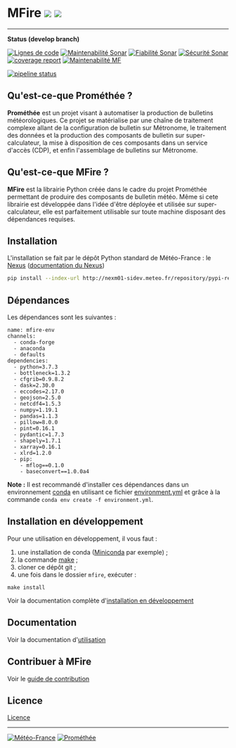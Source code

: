 # MFire [![](docs/images/logo_mf.jpg)](www.meteofrance.com) [![](docs/images/logo_promethee.png)](http://confluence.meteo.fr/display/PROM/Accueil+PROMETHEE)
------

**Status (develop branch)**

[![Lignes de code](http://sonar.meteo.fr/api/project_badges/measure?project=deep_learning%3Aftap_autom&metric=ncloc)](http://sonar.meteo.fr/dashboard?id=deep_learning%3Aftap_autom) [![Maintenabilité Sonar](http://sonar.meteo.fr/api/project_badges/measure?project=deep_learning%3Aftap_autom&metric=sqale_rating)](http://sonar.meteo.fr/dashboard?id=deep_learning%3Aftap_autom) [![Fiabilité Sonar](http://sonar.meteo.fr/api/project_badges/measure?project=deep_learning%3Aftap_autom&metric=reliability_rating)](http://sonar.meteo.fr/dashboard?id=deep_learning%3Aftap_autom) [![Sécurité Sonar](http://sonar.meteo.fr/api/project_badges/measure?project=deep_learning%3Aftap_autom&metric=security_rating)](http://sonar.meteo.fr/dashboard?id=deep_learning%3Aftap_autom) [![coverage report](http://gitlab.meteo.fr/deep_learning/automatisation/ftap_autom/badges/develop/coverage.svg)](http://gitlab.meteo.fr/deep_learning/automatisation/ftap_autom/-/commits/develop) [![Maintenabilité MF](https://maintenabilite.cloudmf.dev/badge/{03214ee2-28cf-4fa4-bfbe-ca8f96e9c796}?cloudmf_token=eyJ0eXAiOiJKV1QiLCJhbGciOiJIUzI1NiJ9.eyJ1c2VybmFtZSI6Im1hcnR5ZiIsInVpZF9udW1iZXIiOjEwMzE4LCJlbWFpbCI6ImZhYmllbi5tYXJ0eUBtZXRlby5mciIsImRpc3BsYXlfbmFtZSI6Ik1BUlRZIEZhYmllbiIsImlhdCI6MTYzNzkxNzM5MiwiZXhwIjo0NzkxNTE3MzkyLCJsaW1pdF90b192aG9zdHMiOlsibWFpbnRlbmFiaWxpdGUiXSwibGltaXRfdG9fdXJpcyI6WyIvYmFkZ2UvKiIsIi9wcm9qZWN0X2JhZGdlLyoiLCIvbGV0dGVyX2JhZGdlLyoiXX0.5UoNfmaCh8JvPrPv4QFYC9VmhJ-I_fg8WjEA2mBXrLs)](https://maintenabilite.cloudmf.dev/dashboards/repository)

[![pipeline status](http://gitlab.meteo.fr/deep_learning/automatisation/ftap_autom/badges/develop/pipeline.svg)](http://gitlab.meteo.fr/deep_learning/automatisation/ftap_autom/-/commits/develop)


## Qu'est-ce-que Prométhée ?
**Prométhée** est un projet visant à automatiser la production de bulletins météorologiques. Ce projet se matérialise par une chaîne de traitement complexe allant de la configuration de bulletin sur Métronome, le traitement des données et la production des composants de bulletin sur super-calculateur, la mise à disposition de ces composants dans un service d'accès (CDP), et enfin l'assemblage de bulletins sur Métronome.

## Qu'est-ce-que MFire ?
**MFire** est la librairie Python créée dans le cadre du projet Prométhée permettant de produire des composants de bulletin météo. Même si cete librairie est développée dans l'idée d'être déployée et utilisée sur super-calculateur, elle est parfaitement utilisable sur toute machine disposant des dépendances requises. 

## Installation
L'installation se fait par le dépôt Python standard de Météo-France : le [Nexus](http://nexm01-sidev.meteo.fr/#browse/search/pypi) ([documentation du Nexus](http://confluence.meteo.fr/display/MOT/Nexus+-+Guide+d%27utilisation#NexusGuided'utilisation-R%C3%A9cup%C3%A9rerunpaquetpythonavecpip))

```sh
pip install --index-url http://nexm01-sidev.meteo.fr/repository/pypi-releases-mfire/simple --trusted-host nexm01-sidev.meteo.fr mfire
```

## Dépendances
Les dépendances sont les suivantes :
```
name: mfire-env
channels:
  - conda-forge
  - anaconda
  - defaults
dependencies:
  - python=3.7.3
  - bottleneck=1.3.2
  - cfgrib=0.9.8.2
  - dask=2.30.0
  - eccodes=2.17.0
  - geojson=2.5.0
  - netcdf4=1.5.3
  - numpy=1.19.1
  - pandas=1.1.3
  - pillow=8.0.0
  - pint=0.16.1
  - pydantic=1.7.3
  - shapely=1.7.1
  - xarray=0.16.1
  - xlrd=1.2.0
  - pip:
    - mflog==0.1.0
    - baseconvert==1.0.0a4
```

**Note :** Il est recommandé d'installer ces dépendances dans un environnement [conda](https://docs.conda.io/projects/conda/en/latest/user-guide/tasks/manage-environments.html) en utilisant ce fichier [environment.yml](envs/prod.yml) et grâce à la commande `conda env create -f environment.yml`.

## Installation en développement
Pour une utilisation en développement, il vous faut :
1. une installation de conda ([Miniconda](https://docs.conda.io/en/latest/miniconda.html) par exemple) ;
2. la commande [make](https://man7.org/linux/man-pages/man1/make.1.html) ;
3. cloner ce dépôt git ;
4. une fois dans le dossier `mfire`, exécuter :

```
make install
```

Voir la documentation complète d'[installation en développement](docs/100-dev-installation-guide.md)

## Documentation
Voir la documentation d'[utilisation](docs/200-usage.md)

## Contribuer à MFire
Voir le [guide de contribution](docs/900-contributing.md)

## Licence
[Licence](LICENSE.md)

------

[![Météo-France](docs/images/logo_mf.jpg)](www.meteofrance.com) [![Prométhée](docs/images/logo_promethee.png)](http://confluence.meteo.fr/display/PROM/Accueil+PROMETHEE)
